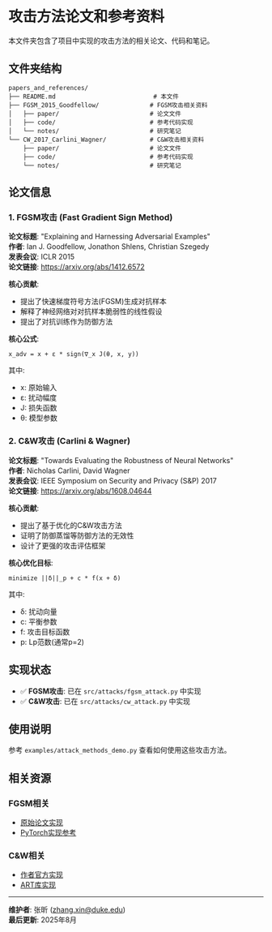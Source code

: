 # 攻击方法论文和参考资料

本文件夹包含了项目中实现的攻击方法的相关论文、代码和笔记。

## 文件夹结构

```
papers_and_references/
├── README.md                           # 本文件
├── FGSM_2015_Goodfellow/              # FGSM攻击相关资料
│   ├── paper/                         # 论文文件
│   ├── code/                          # 参考代码实现
│   └── notes/                         # 研究笔记
└── CW_2017_Carlini_Wagner/            # C&W攻击相关资料
    ├── paper/                         # 论文文件
    ├── code/                          # 参考代码实现
    └── notes/                         # 研究笔记
```

## 论文信息

### 1. FGSM攻击 (Fast Gradient Sign Method)

**论文标题**: "Explaining and Harnessing Adversarial Examples"  
**作者**: Ian J. Goodfellow, Jonathon Shlens, Christian Szegedy  
**发表会议**: ICLR 2015  
**论文链接**: https://arxiv.org/abs/1412.6572  

**核心贡献**:
- 提出了快速梯度符号方法(FGSM)生成对抗样本
- 解释了神经网络对对抗样本脆弱性的线性假设
- 提出了对抗训练作为防御方法

**核心公式**:
```
x_adv = x + ε * sign(∇_x J(θ, x, y))
```
其中:
- x: 原始输入
- ε: 扰动幅度
- J: 损失函数
- θ: 模型参数

### 2. C&W攻击 (Carlini & Wagner)

**论文标题**: "Towards Evaluating the Robustness of Neural Networks"  
**作者**: Nicholas Carlini, David Wagner  
**发表会议**: IEEE Symposium on Security and Privacy (S&P) 2017  
**论文链接**: https://arxiv.org/abs/1608.04644  

**核心贡献**:
- 提出了基于优化的C&W攻击方法
- 证明了防御蒸馏等防御方法的无效性
- 设计了更强的攻击评估框架

**核心优化目标**:
```
minimize ||δ||_p + c * f(x + δ)
```
其中:
- δ: 扰动向量
- c: 平衡参数
- f: 攻击目标函数
- p: Lp范数(通常p=2)

## 实现状态

- ✅ **FGSM攻击**: 已在 `src/attacks/fgsm_attack.py` 中实现
- ✅ **C&W攻击**: 已在 `src/attacks/cw_attack.py` 中实现

## 使用说明

参考 `examples/attack_methods_demo.py` 查看如何使用这些攻击方法。

## 相关资源

### FGSM相关
- [原始论文实现](https://github.com/tensorflow/cleverhans)
- [PyTorch实现参考](https://pytorch.org/tutorials/beginner/fgsm_tutorial.html)

### C&W相关
- [作者官方实现](https://github.com/carlini/nn_robust_attacks)
- [ART库实现](https://github.com/Trusted-AI/adversarial-robustness-toolbox)

---

**维护者**: 张昕 (zhang.xin@duke.edu)  
**最后更新**: 2025年8月
